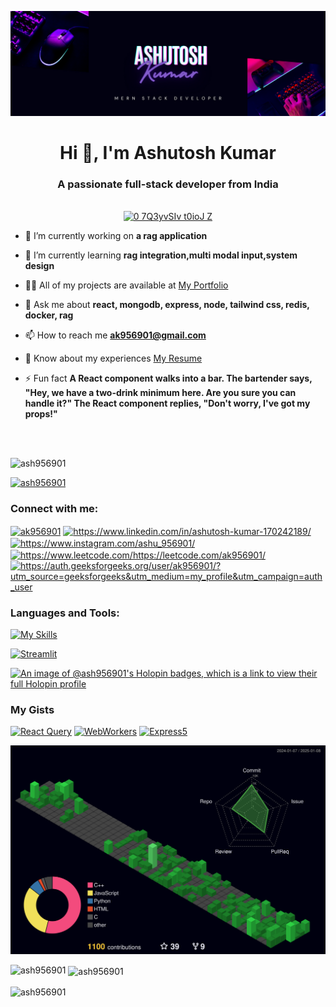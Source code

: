 ![Header](mern.png)

<h1 align="center">Hi 👋, I'm Ashutosh Kumar</h1>
<h3 align="center">A passionate full-stack developer from India</h3>

<br/>
<div align="center">
  <a href="https://gifyu.com/image/SCzLA">
    <img width="400" src="https://s13.gifyu.com/images/SCzLA.gif" alt="0 7Q3yvSIv t0ioJ Z" />
  </a>
</div>

- 🔭 I’m currently working on **a rag application**

- 🌱 I’m currently learning **rag integration,multi modal input,system design**

- 👨‍💻 All of my projects are available at [My Portfolio](https://portfolio-five-rho-46.vercel.app/)

- 💬 Ask me about **react, mongodb, express, node, tailwind css, redis, docker, rag**

- 📫 How to reach me **ak956901@gmail.com**
  
- 📄 Know about my experiences [My Resume](https://www.dropbox.com/scl/fi/e0zymreo6u9sri8ajy48k/My_resume-1.pdf?rlkey=8kc7n028losghqwr6e3if5q2o&st=68t75cbe&dl=0)

- ⚡ Fun fact **A React component walks into a bar. The bartender says, "Hey, we have a two-drink minimum here. Are you sure you can handle it?" The React component replies, "Don't worry, I've got my props!"**

<br/>
<br/>


<p align="left"> <img src="https://komarev.com/ghpvc/?username=ash956901&label=Profile%20views&color=0e75b6&style=flat" alt="ash956901" /> </p>

<p align="left"> <a href="https://github.com/ryo-ma/github-profile-trophy"><img src="https://github-profile-trophy.vercel.app/?username=ash956901" alt="ash956901" /></a> </p>

<h3 align="left">Connect with me:</h3>
<p align="left">
<a href="https://twitter.com/ak956901" target="blank"><img align="center" src="https://raw.githubusercontent.com/rahuldkjain/github-profile-readme-generator/master/src/images/icons/Social/twitter.svg" alt="ak956901" height="30" width="40" /></a>
<a href="https://www.linkedin.com/in/ashutosh-kumar-170242189/" target="blank"><img align="center" src="https://raw.githubusercontent.com/rahuldkjain/github-profile-readme-generator/master/src/images/icons/Social/linked-in-alt.svg" alt="https://www.linkedin.com/in/ashutosh-kumar-170242189/" height="30" width="40" /></a>
<a href="https://www.instagram.com/ashu_956901/" target="blank"><img align="center" src="https://raw.githubusercontent.com/rahuldkjain/github-profile-readme-generator/master/src/images/icons/Social/instagram.svg" alt="https://www.instagram.com/ashu_956901/" height="30" width="40" /></a>
<a href="https://www.leetcode.com/https://leetcode.com/ak956901/" target="blank"><img align="center" src="https://raw.githubusercontent.com/rahuldkjain/github-profile-readme-generator/master/src/images/icons/Social/leet-code.svg" alt="https://www.leetcode.com/https://leetcode.com/ak956901/" height="30" width="40" /></a>
<a href="https://auth.geeksforgeeks.org/user/ak956901/?utm_source=geeksforgeeks&utm_medium=my_profile&utm_campaign=auth_user" target="blank"><img align="center" src="https://raw.githubusercontent.com/rahuldkjain/github-profile-readme-generator/master/src/images/icons/Social/geeks-for-geeks.svg" alt="https://auth.geeksforgeeks.org/user/ak956901/?utm_source=geeksforgeeks&utm_medium=my_profile&utm_campaign=auth_user" height="30" width="40" /></a>
</p>

<h3 align="left">Languages and Tools:</h3>



[![My Skills](https://skillicons.dev/icons?i=c,cpp,java,py,r,raspberrypi,html,css,js,react,nextjs,bash,docker,eclipse,express,nodejs,tailwind,mongodb,flask,npm,postman,redis,redux,tailwind,docker,vscode,vscodium,webflow,replit,sublime,obsidian,octave,firebase,git,github,linux,ubuntu,vercel,vite,yarn,vim,linkedin,github,&perline=20)](https://skillicons.dev)

<span><a href="https://imgbb.com/"><img width="40" height="40" src="https://i.ibb.co/qxJZk9h/Streamlit.png" alt="Streamlit" border="0"></a></span>

[![An image of @ash956901's Holopin badges, which is a link to view their full Holopin profile](https://holopin.me/ash956901)](https://holopin.io/@ash956901)

### My Gists

[![React Query](https://img.shields.io/badge/reactQuery-1-blue)](https://gist.github.com/ash956901/cd877e2baefbf2aa1dd1d9f5d1dbe92a)
[![WebWorkers](https://img.shields.io/badge/webWorkers-2-green)](https://gist.github.com/ash956901/c015a2685c879e30799546c1655ba609)
[![Express5](https://img.shields.io/badge/Express5-3-red)](https://gist.github.com/ash956901/d8fd5b4028b0a2a392abe601c1fb3fcd)

![](./profile-3d-contrib/profile-night-green.svg)

<p><img align="left" src="https://github-readme-stats.vercel.app/api/top-langs?username=ash956901&show_icons=true&locale=en&layout=compact" alt="ash956901" /></p>

<p>&nbsp;<img align="center" src="https://github-readme-stats.vercel.app/api?username=ash956901&show_icons=true&locale=en" alt="ash956901" /></p>

<p><img align="center" src="https://github-readme-streak-stats.herokuapp.com/?user=ash956901&" alt="ash956901" /></p>
